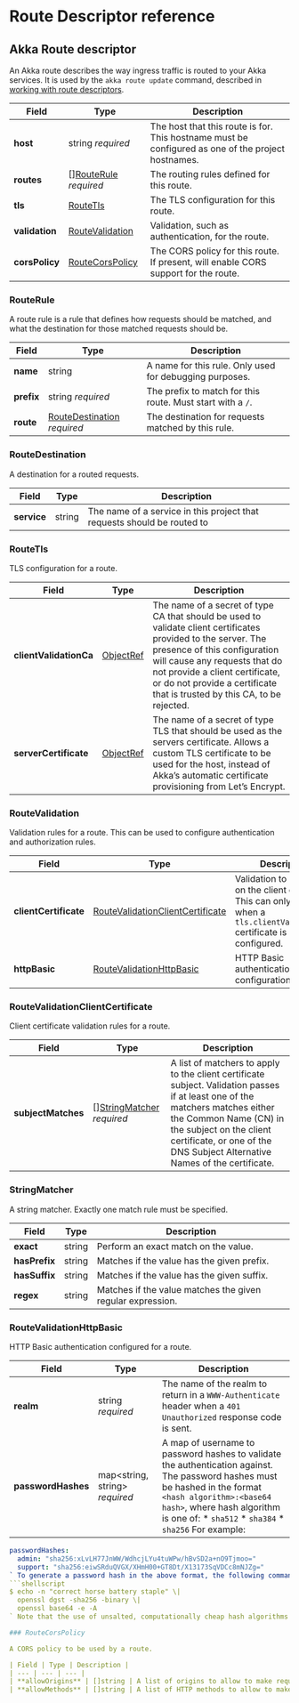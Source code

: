 # Route Descriptor reference

## Akka Route descriptor

An Akka route describes the way ingress traffic is routed to your Akka services. It is used by the `akka route update` command, described in [working with route descriptors](operations:services/invoke-service.adoc#descriptor).

| Field | Type | Description |
| --- | --- | --- |
| **host** | string _required_ | The host that this route is for. This hostname must be configured as one of the project hostnames. |
| **routes** | [][RouteRule](#routerule) _required_ | The routing rules defined for this route. |
| **tls** | [RouteTls](#routetls) | The TLS configuration for this route. |
| **validation** | [RouteValidation](#routevalidation) | Validation, such as authentication, for the route. |
| **corsPolicy** | [RouteCorsPolicy](#routecorspolicy) | The CORS policy for this route. If present, will enable CORS support for the route. |

### RouteRule

A route rule is a rule that defines how requests should be matched, and what the destination for those matched requests should be.

| Field | Type | Description |
| --- | --- | --- |
| **name** | string | A name for this rule. Only used for debugging purposes. |
| **prefix** | string _required_ | The prefix to match for this route. Must start with a `/`. |
| **route** | [RouteDestination](#routedestination) _required_ | The destination for requests matched by this rule. |

### RouteDestination

A destination for a routed requests.

| Field | Type | Description |
| --- | --- | --- |
| **service** | string | The name of a service in this project that requests should be routed to |

### RouteTls

TLS configuration for a route.

| Field | Type | Description |
| --- | --- | --- |
| **clientValidationCa** | [ObjectRef](#ObjectRef) | The name of a secret of type CA that should be used to validate client certificates provided to the server. The presence of this configuration will cause any requests that do not provide a client certificate, or do not provide a certificate that is trusted by this CA, to be rejected. |
| **serverCertificate** | [ObjectRef](#ObjectRef) | The name of a secret of type TLS that should be used as the servers certificate. Allows a custom TLS certificate to be used for the host, instead of Akka’s automatic certificate provisioning from Let’s Encrypt. |

### RouteValidation

Validation rules for a route. This can be used to configure authentication and authorization rules.

| Field | Type | Description |
| --- | --- | --- |
| **clientCertificate** | [RouteValidationClientCertificate](#routevalidationclientcertificate) | Validation to be done on the client certificate. This can only be used when a `tls.clientValidationCa` certificate is configured. |
| **httpBasic** | [RouteValidationHttpBasic](#routevalidationhttpbasic) | HTTP Basic authentication configuration. |

### RouteValidationClientCertificate

Client certificate validation rules for a route.

| Field | Type | Description |
| --- | --- | --- |
| **subjectMatches** | [][StringMatcher](#stringmatcher) _required_ | A list of matchers to apply to the client certificate subject. Validation passes if at least one of the matchers matches either the Common Name (CN) in the subject on the client certificate, or one of the DNS Subject Alternative Names of the certificate. |

### StringMatcher

A string matcher. Exactly one match rule must be specified.

| Field | Type | Description |
| --- | --- | --- |
| **exact** | string | Perform an exact match on the value. |
| **hasPrefix** | string | Matches if the value has the given prefix. |
| **hasSuffix** | string | Matches if the value has the given suffix. |
| **regex** | string | Matches if the value matches the given regular expression. |

### RouteValidationHttpBasic

HTTP Basic authentication configured for a route.

| Field | Type | Description |
| --- | --- | --- |
| **realm** | string _required_ | The name of the realm to return in a `WWW-Authenticate` header when a `401 Unauthorized` response code is sent. |
| **passwordHashes** | map&lt;string, string> _required_ | A map of username to password hashes to validate the authentication against. The password hashes must be hashed in the format `<hash algorithm>:<base64 hash>`, where hash algorithm is one of: * `sha512` * `sha384` * `sha256` For example: |
```yaml
passwordHashes:
  admin: "sha256:xLvLH77JnWW/WdhcjLYu4tuWPw/hBvSD2a+nO9Tjmoo="
  support: "sha256:eiwSRduQVGX/XHmH00+GT8Dt/X13173SqVDCc8mNJZg="
` To generate a password hash in the above format, the following command can be used: |
```shellscript
$ echo -n "correct horse battery staple" \|
  openssl dgst -sha256 -binary \|
  openssl base64 -e -A
` Note that the use of unsalted, computationally cheap hash algorithms implies that only passwords that are strong and randomly generated, not reused between accounts or services, should be used. For service to service communication which this feature is intended for use by, where passwords are chosen by system operators rather than end users, this requirement can easily be implemented. |

### RouteCorsPolicy

A CORS policy to be used by a route.

| Field | Type | Description |
| --- | --- | --- |
| **allowOrigins** | []string | A list of origins to allow to make requests. |
| **allowMethods** | []string | A list of HTTP methods to allow to make requests, such as `GET`, `POST`, `PUT`, `DELETE`, `PATCH`, `HEAD`. |
